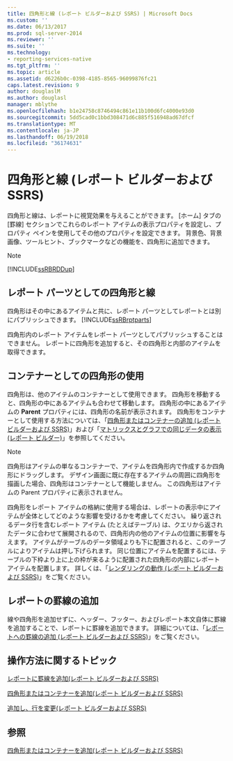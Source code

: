 ```yaml
---
title: 四角形と線 (レポート ビルダーおよび SSRS) | Microsoft Docs
ms.custom: ''
ms.date: 06/13/2017
ms.prod: sql-server-2014
ms.reviewer: ''
ms.suite: ''
ms.technology:
- reporting-services-native
ms.tgt_pltfrm: ''
ms.topic: article
ms.assetid: d6226b0c-0398-4185-8565-96099876fc21
caps.latest.revision: 9
author: douglaslM
ms.author: douglasl
manager: mblythe
ms.openlocfilehash: b1e24758c8746494c861e11b100d6fc4000e93d0
ms.sourcegitcommit: 5dd5cad0c1bbd308471d6c885f516948ad67dfcf
ms.translationtype: MT
ms.contentlocale: ja-JP
ms.lasthandoff: 06/19/2018
ms.locfileid: "36174631"
---
```

# <a name="rectangles-and-lines-report-builder-and-ssrs"></a>四角形と線 (レポート ビルダーおよび SSRS)
  四角形と線は、レポートに視覚効果を与えることができます。 [ホーム] タブの [罫線] セクションでこれらのレポート アイテムの表示プロパティを設定し、プロパティ ペインを使用してその他のプロパティを設定できます。 背景色、背景画像、ツールヒント、ブックマークなどの機能を、四角形に追加できます。  
  
> [!NOTE]  
>  [!INCLUDE[ssRBRDDup](../../includes/ssrbrddup-md.md)]  
  
##  <a name="RectanglesLinesReportParts"></a> レポート パーツとしての四角形と線  
 四角形はその中にあるアイテムと共に、レポート パーツとしてレポートとは別にパブリッシュできます。 [!INCLUDE[ssRBrptparts](../../includes/ssrbrptparts-md.md)]  
  
 四角形内のレポート アイテムをレポート パーツとしてパブリッシュすることはできません。 レポートに四角形を追加すると、その四角形と内部のアイテムを取得できます。  
  

  
##  <a name="RectangleAsContainer"></a> コンテナーとしての四角形の使用  
 四角形は、他のアイテムのコンテナーとして使用できます。 四角形を移動すると、四角形の中にあるアイテムも合わせて移動します。 四角形の中にあるアイテムの **Parent** プロパティには、四角形の名前が表示されます。 四角形をコンテナーとして使用する方法については、「[四角形またはコンテナーの追加 &#40;レポート ビルダーおよび SSRS&#41;](add-a-rectangle-or-container-report-builder-and-ssrs.md)」および「[マトリックスとグラフでの同じデータの表示 &#40;レポート ビルダー&#41;](display-the-same-data-on-a-matrix-and-a-chart-report-builder.md)」を参照してください。  
  
> [!NOTE]  
>  四角形はアイテムの単なるコンテナーで、アイテムを四角形内で作成するか四角形にドラッグします。 デザイン画面に既に存在するアイテムの周囲に四角形を描画した場合、四角形はコンテナーとして機能しません。 この四角形はアイテムの Parent プロパティに表示されません。  
  
 四角形をレポート アイテムの格納に使用する場合は、レポートの表示中にアイテムが全体としてどのような影響を受けるかを考慮してください。 繰り返されるデータ行を含むレポート アイテム (たとえばテーブル) は、クエリから返されたデータに合わせて展開されるので、四角形内の他のアイテムの位置に影響を与えます。 アイテムがテーブルのデータ領域よりも下に配置されると、このテーブルによりアイテムは押し下げられます。 同じ位置にアイテムを配置するには、テーブルの下枠より上に上の枠が来るように配置された四角形の内部にレポート アイテムを配置します。 詳しくは、「[レンダリングの動作 &#40;レポート ビルダーおよび SSRS&#41;](rendering-behaviors-report-builder-and-ssrs.md)」をご覧ください。  
  

  
##  <a name="ReportBorder"></a> レポートの罫線の追加  
 線や四角形を追加せずに、ヘッダー、フッター、およびレポート本文自体に罫線を追加することで、レポートに罫線を追加できます。 詳細については、「[レポートへの罫線の追加 &#40;レポート ビルダーおよび SSRS&#41;](add-a-border-to-a-report-report-builder-and-ssrs.md)」をご覧ください。  
  

  
##  <a name="HowTo"></a> 操作方法に関するトピック  
 [レポートに罫線を追加&#40;レポート ビルダーおよび SSRS&#41;](add-a-border-to-a-report-report-builder-and-ssrs.md)  
  
 [四角形またはコンテナーを追加&#40;レポート ビルダーおよび SSRS&#41;](add-a-rectangle-or-container-report-builder-and-ssrs.md)  
  
 [追加し、行を変更&#40;レポート ビルダーおよび SSRS&#41;](add-and-modify-a-line-report-builder-and-ssrs.md)  
  
## <a name="see-also"></a>参照  
 [四角形またはコンテナーを追加&#40;レポート ビルダーおよび SSRS&#41;](add-a-rectangle-or-container-report-builder-and-ssrs.md)  
  
  